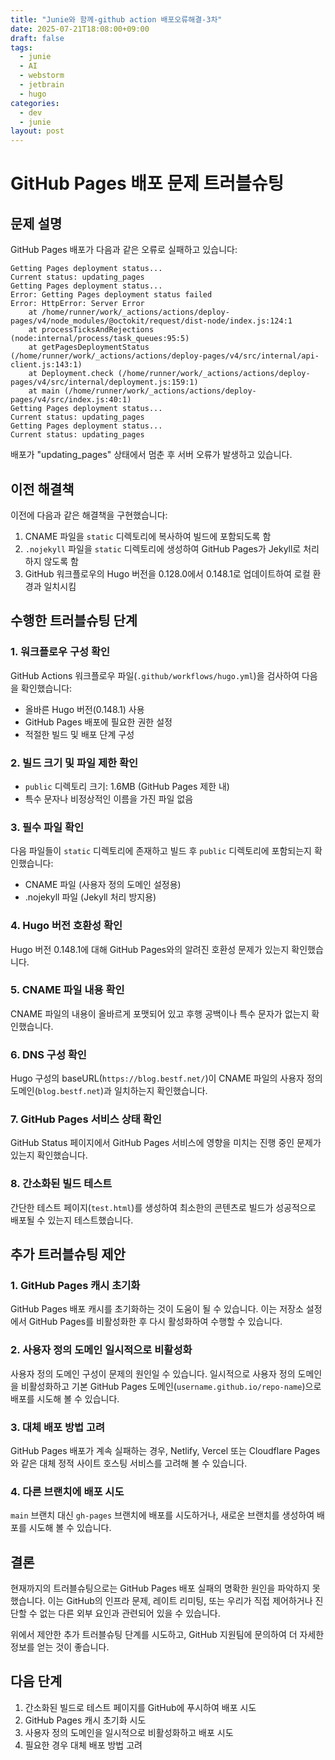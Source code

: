 ```yaml
---
title: "Junie와 함께-github action 배포오류해결-3차"
date: 2025-07-21T18:08:00+09:00
draft: false
tags: 
  - junie
  - AI
  - webstorm
  - jetbrain
  - hugo
categories:
  - dev
  - junie
layout: post
---
```

# GitHub Pages 배포 문제 트러블슈팅

## 문제 설명
GitHub Pages 배포가 다음과 같은 오류로 실패하고 있습니다:
```
Getting Pages deployment status...
Current status: updating_pages
Getting Pages deployment status...
Error: Getting Pages deployment status failed
Error: HttpError: Server Error
    at /home/runner/work/_actions/actions/deploy-pages/v4/node_modules/@octokit/request/dist-node/index.js:124:1
    at processTicksAndRejections (node:internal/process/task_queues:95:5)
    at getPagesDeploymentStatus (/home/runner/work/_actions/actions/deploy-pages/v4/src/internal/api-client.js:143:1)
    at Deployment.check (/home/runner/work/_actions/actions/deploy-pages/v4/src/internal/deployment.js:159:1)
    at main (/home/runner/work/_actions/actions/deploy-pages/v4/src/index.js:40:1)
Getting Pages deployment status...
Current status: updating_pages
Getting Pages deployment status...
Current status: updating_pages
```

배포가 "updating_pages" 상태에서 멈춘 후 서버 오류가 발생하고 있습니다.

## 이전 해결책
이전에 다음과 같은 해결책을 구현했습니다:

1. CNAME 파일을 `static` 디렉토리에 복사하여 빌드에 포함되도록 함
2. `.nojekyll` 파일을 `static` 디렉토리에 생성하여 GitHub Pages가 Jekyll로 처리하지 않도록 함
3. GitHub 워크플로우의 Hugo 버전을 0.128.0에서 0.148.1로 업데이트하여 로컬 환경과 일치시킴

## 수행한 트러블슈팅 단계

### 1. 워크플로우 구성 확인
GitHub Actions 워크플로우 파일(`.github/workflows/hugo.yml`)을 검사하여 다음을 확인했습니다:
- 올바른 Hugo 버전(0.148.1) 사용
- GitHub Pages 배포에 필요한 권한 설정
- 적절한 빌드 및 배포 단계 구성

### 2. 빌드 크기 및 파일 제한 확인
- `public` 디렉토리 크기: 1.6MB (GitHub Pages 제한 내)
- 특수 문자나 비정상적인 이름을 가진 파일 없음

### 3. 필수 파일 확인
다음 파일들이 `static` 디렉토리에 존재하고 빌드 후 `public` 디렉토리에 포함되는지 확인했습니다:
- CNAME 파일 (사용자 정의 도메인 설정용)
- .nojekyll 파일 (Jekyll 처리 방지용)

### 4. Hugo 버전 호환성 확인
Hugo 버전 0.148.1에 대해 GitHub Pages와의 알려진 호환성 문제가 있는지 확인했습니다.

### 5. CNAME 파일 내용 확인
CNAME 파일의 내용이 올바르게 포맷되어 있고 후행 공백이나 특수 문자가 없는지 확인했습니다.

### 6. DNS 구성 확인
Hugo 구성의 baseURL(`https://blog.bestf.net/`)이 CNAME 파일의 사용자 정의 도메인(`blog.bestf.net`)과 일치하는지 확인했습니다.

### 7. GitHub Pages 서비스 상태 확인
GitHub Status 페이지에서 GitHub Pages 서비스에 영향을 미치는 진행 중인 문제가 있는지 확인했습니다.

### 8. 간소화된 빌드 테스트
간단한 테스트 페이지(`test.html`)를 생성하여 최소한의 콘텐츠로 빌드가 성공적으로 배포될 수 있는지 테스트했습니다.

## 추가 트러블슈팅 제안

### 1. GitHub Pages 캐시 초기화
GitHub Pages 배포 캐시를 초기화하는 것이 도움이 될 수 있습니다. 이는 저장소 설정에서 GitHub Pages를 비활성화한 후 다시 활성화하여 수행할 수 있습니다.

### 2. 사용자 정의 도메인 일시적으로 비활성화
사용자 정의 도메인 구성이 문제의 원인일 수 있습니다. 일시적으로 사용자 정의 도메인을 비활성화하고 기본 GitHub Pages 도메인(`username.github.io/repo-name`)으로 배포를 시도해 볼 수 있습니다.

### 3. 대체 배포 방법 고려
GitHub Pages 배포가 계속 실패하는 경우, Netlify, Vercel 또는 Cloudflare Pages와 같은 대체 정적 사이트 호스팅 서비스를 고려해 볼 수 있습니다.

### 4. 다른 브랜치에 배포 시도
`main` 브랜치 대신 `gh-pages` 브랜치에 배포를 시도하거나, 새로운 브랜치를 생성하여 배포를 시도해 볼 수 있습니다.

## 결론
현재까지의 트러블슈팅으로는 GitHub Pages 배포 실패의 명확한 원인을 파악하지 못했습니다. 이는 GitHub의 인프라 문제, 레이트 리미팅, 또는 우리가 직접 제어하거나 진단할 수 없는 다른 외부 요인과 관련되어 있을 수 있습니다.

위에서 제안한 추가 트러블슈팅 단계를 시도하고, GitHub 지원팀에 문의하여 더 자세한 정보를 얻는 것이 좋습니다.

## 다음 단계
1. 간소화된 빌드로 테스트 페이지를 GitHub에 푸시하여 배포 시도
2. GitHub Pages 캐시 초기화 시도
3. 사용자 정의 도메인을 일시적으로 비활성화하고 배포 시도
4. 필요한 경우 대체 배포 방법 고려